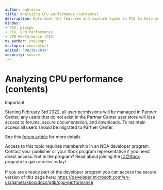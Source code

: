 ```yaml
---
author: aablackm
title: Analyzing CPU performance (contents)
description: Describes the features and capture types in PIX to help you solve CPU performance issues.
kindex:
- PIX, pixcpu
- PIX, CPU Performance
- CPU Performance (PIX)
ms.author: stevenpr
ms.topic: conceptual
edited: '08/29/2019'
security: secure
---
```


# Analyzing CPU performance (contents)
> [!IMPORTANT]
> Starting February 3rd 2022, all user permissions will be managed in Partner Center, any users that do not exist in the Partner Center user store will lose access to forums, secure documentation, and downloads. To maintain access all users should be migrated to Partner Center. <p></p>See this <a href="https://forums.xboxlive.com/articles/132187/breaking-change-user-access-for-forums-secure-docu.html">forum article</a> for more details.  

 Access to this topic requires membership in an NDA developer program. Contact your publisher or your Xbox program representative if you need direct access. Not in the program? Read about joining the <a href="https://www.xbox.com/Developers/id">ID@Xbox</a> program to gain access today!  <br/><br/>If you are already part of the developer program you can access the secure version of this page here: <a target="_blank" href="https://developer.microsoft.com/en-us/games/xbox/docs/gdk/cpu-performance">https://developer.microsoft.com/en-us/games/xbox/docs/gdk/cpu-performance</a>
